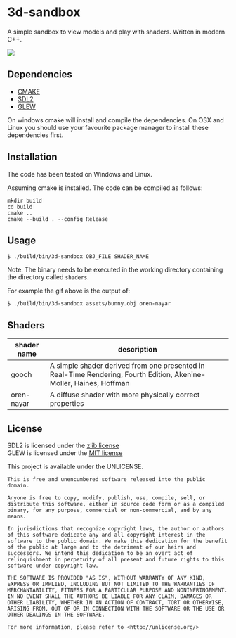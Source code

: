 # 3d-sandbox

A simple sandbox to view models and play with shaders. Written in modern C++.

![](https://raw.githubusercontent.com/trentsummerfield/3d-sandbox/master/examples/3d-viewer-bunny.gif)

Dependencies
------------
 - [CMAKE](https://cmake.org/)
 - [SDL2](https://libsdl.org)
 - [GLEW](http://glew.sourceforge.net/)

On windows cmake will install and compile the dependencies. On OSX and Linux you should use your favourite package manager to install these dependencies first.

Installation
------------

The code has been tested on Windows and Linux. 

Assuming cmake is installed. The code can be compiled as follows:
```
mkdir build
cd build
cmake ..
cmake --build . --config Release
```

Usage
-----


```
$ ./build/bin/3d-sandbox OBJ_FILE SHADER_NAME
```
Note: The binary needs to be executed in the working directory containing the directory called `shaders`.

For example the gif above is the output of: 
```
$ ./build/bin/3d-sandbox assets/bunny.obj oren-nayar
```

Shaders
-------

| shader name | description |
--------------|--------------
| gooch       | A simple shader derived from one presented in Real-Time Rendering, Fourth Edition, Akenine-Moller, Haines, Hoffman |
| oren-nayar | A diffuse shader with more physically correct properties |

License
-------

SDL2 is licensed under the [zlib license](https://www.libsdl.org/license.php)  
GLEW is licensed under the [MIT license](https://github.com/nigels-com/glew#copyright-and-licensing)

This project is available under the UNLICENSE.
```
This is free and unencumbered software released into the public domain.

Anyone is free to copy, modify, publish, use, compile, sell, or
distribute this software, either in source code form or as a compiled
binary, for any purpose, commercial or non-commercial, and by any
means.

In jurisdictions that recognize copyright laws, the author or authors
of this software dedicate any and all copyright interest in the
software to the public domain. We make this dedication for the benefit
of the public at large and to the detriment of our heirs and
successors. We intend this dedication to be an overt act of
relinquishment in perpetuity of all present and future rights to this
software under copyright law.

THE SOFTWARE IS PROVIDED "AS IS", WITHOUT WARRANTY OF ANY KIND,
EXPRESS OR IMPLIED, INCLUDING BUT NOT LIMITED TO THE WARRANTIES OF
MERCHANTABILITY, FITNESS FOR A PARTICULAR PURPOSE AND NONINFRINGEMENT.
IN NO EVENT SHALL THE AUTHORS BE LIABLE FOR ANY CLAIM, DAMAGES OR
OTHER LIABILITY, WHETHER IN AN ACTION OF CONTRACT, TORT OR OTHERWISE,
ARISING FROM, OUT OF OR IN CONNECTION WITH THE SOFTWARE OR THE USE OR
OTHER DEALINGS IN THE SOFTWARE.

For more information, please refer to <http://unlicense.org/>
```
